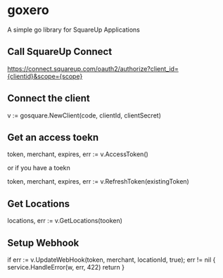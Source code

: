 # goxero

A simple go library for SquareUp Applications

## Call SquareUp Connect 
https://connect.squareup.com/oauth2/authorize?client_id={clientid}&scope={scope}

## Connect the client
v := gosquare.NewClient(code, clientId, clientSecret)

## Get an access toekn
token, merchant, expires, err := v.AccessToken()

or if you have a toekn

token, merchant, expires, err := v.RefreshToken(existingToken)

## Get Locations
locations, err := v.GetLocations(tooken)

## Setup Webhook
if err := v.UpdateWebHook(token, merchant, locationId, true); err != nil {
  service.HandleError(w, err, 422)
  return
}

